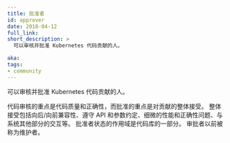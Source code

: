 ```yaml
---
title: 批准者
id: approver
date: 2018-04-12
full_link: 
short_description: >
  可以审核并批准 Kubernetes 代码贡献的人。

aka: 
tags:
- community
---
```


<!--
---
title: Approver
id: approver
date: 2018-04-12
full_link: 
short_description: >
  A person who can review and approve Kubernetes code contributions.

aka: 
tags:
- community
---
-->

 可以审核并批准 Kubernetes 代码贡献的人。

<!--more--> 

<!--
While code review is focused on code quality and correctness, approval is focused on the holistic acceptance of a contribution. Holistic acceptance includes backwards/forwards compatibility, adhering to API and flag conventions, subtle performance and correctness issues, interactions with other parts of the system, and others. Approver status is scoped to a part of the codebase. Approvers were previously referred to as maintainers.
-->

代码审核的重点是代码质量和正确性，而批准的重点是对贡献的整体接受。
整体接受包括向后/向前兼容性、遵守 API 和参数约定、细微的性能和正确性问题、与系统其他部分的交互等。
批准者状态的作用域是代码库的一部分。
审批者以前被称为维护者。
